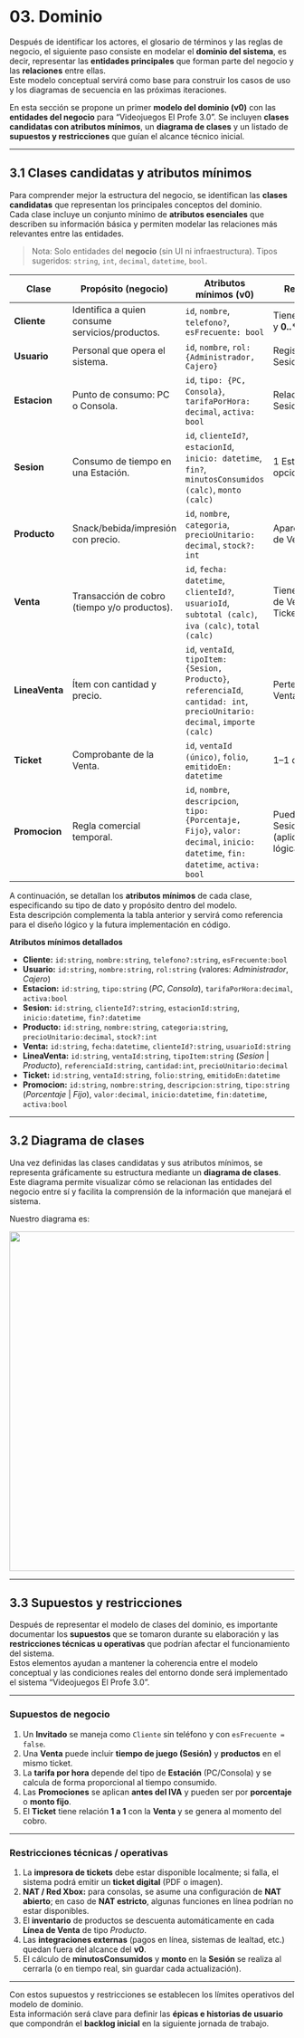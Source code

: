 # 03. Dominio

Después de identificar los actores, el glosario de términos y las reglas de negocio, el siguiente paso consiste en modelar el **dominio del sistema**, es decir, representar las **entidades principales** que forman parte del negocio y las **relaciones** entre ellas.  
Este modelo conceptual servirá como base para construir los casos de uso y los diagramas de secuencia en las próximas iteraciones.

En esta sección se propone un primer **modelo del dominio (v0)** con las **entidades del negocio** para “Videojuegos El Profe 3.0”. Se incluyen **clases candidatas con atributos mínimos**, un **diagrama de clases** y un listado de **supuestos y restricciones** que guían el alcance técnico inicial.

---

## 3.1 Clases candidatas y atributos mínimos

Para comprender mejor la estructura del negocio, se identifican las **clases candidatas** que representan los principales conceptos del dominio.  
Cada clase incluye un conjunto mínimo de **atributos esenciales** que describen su información básica y permiten modelar las relaciones más relevantes entre las entidades.

> Nota: Solo entidades del **negocio** (sin UI ni infraestructura). Tipos sugeridos: `string`, `int`, `decimal`, `datetime`, `bool`.

| Clase | Propósito (negocio) | Atributos mínimos (v0) | Relación clave |
|---|---|---|---|
| **Cliente** | Identifica a quien consume servicios/productos. | `id`, `nombre`, `telefono?`, `esFrecuente: bool` | Tiene **0..*** Sesiones y **0..*** Ventas |
| **Usuario** | Personal que opera el sistema. | `id`, `nombre`, `rol: {Administrador, Cajero}` | Registra Sesiones/Ventas |
| **Estacion** | Punto de consumo: PC o Consola. | `id`, `tipo: {PC, Consola}`, `tarifaPorHora: decimal`, `activa: bool` | Relacionada con Sesiones |
| **Sesion** | Consumo de tiempo en una Estación. | `id`, `clienteId?`, `estacionId`, `inicio: datetime`, `fin?`, `minutosConsumidos (calc)`, `monto (calc)` | 1 Estación, opcional 1 Cliente |
| **Producto** | Snack/bebida/impresión con precio. | `id`, `nombre`, `categoria`, `precioUnitario: decimal`, `stock?: int` | Aparece en Líneas de Venta |
| **Venta** | Transacción de cobro (tiempo y/o productos). | `id`, `fecha: datetime`, `clienteId?`, `usuarioId`, `subtotal (calc)`, `iva (calc)`, `total (calc)` | Tiene **1..*** Líneas de Venta y 0..1 Ticket |
| **LineaVenta** | Ítem con cantidad y precio. | `id`, `ventaId`, `tipoItem: {Sesion, Producto}`, `referenciaId`, `cantidad: int`, `precioUnitario: decimal`, `importe (calc)` | Pertenece a 1 Venta |
| **Ticket** | Comprobante de la Venta. | `id`, `ventaId (único)`, `folio`, `emitidoEn: datetime` | 1–1 con Venta |
| **Promocion** | Regla comercial temporal. | `id`, `nombre`, `descripcion`, `tipo: {Porcentaje, Fijo}`, `valor: decimal`, `inicio: datetime`, `fin: datetime`, `activa: bool` | Puede afectar Sesiones/Productos (aplicación en lógica) |

A continuación, se detallan los **atributos mínimos** de cada clase, especificando su tipo de dato y propósito dentro del modelo.  
Esta descripción complementa la tabla anterior y servirá como referencia para el diseño lógico y la futura implementación en código.

**Atributos mínimos detallados**  
- **Cliente:** `id:string`, `nombre:string`, `telefono?:string`, `esFrecuente:bool`  
- **Usuario:** `id:string`, `nombre:string`, `rol:string` (valores: *Administrador*, *Cajero*)  
- **Estacion:** `id:string`, `tipo:string` (*PC*, *Consola*), `tarifaPorHora:decimal`, `activa:bool`  
- **Sesion:** `id:string`, `clienteId?:string`, `estacionId:string`, `inicio:datetime`, `fin?:datetime`  
- **Producto:** `id:string`, `nombre:string`, `categoria:string`, `precioUnitario:decimal`, `stock?:int`  
- **Venta:** `id:string`, `fecha:datetime`, `clienteId?:string`, `usuarioId:string`  
- **LineaVenta:** `id:string`, `ventaId:string`, `tipoItem:string` (*Sesion* | *Producto*), `referenciaId:string`, `cantidad:int`, `precioUnitario:decimal`  
- **Ticket:** `id:string`, `ventaId:string`, `folio:string`, `emitidoEn:datetime`  
- **Promocion:** `id:string`, `nombre:string`, `descripcion:string`, `tipo:string` (*Porcentaje* | *Fijo*), `valor:decimal`, `inicio:datetime`, `fin:datetime`, `activa:bool`
  
---

## 3.2 Diagrama de clases

Una vez definidas las clases candidatas y sus atributos mínimos, se representa gráficamente su estructura mediante un **diagrama de clases**.  
Este diagrama permite visualizar cómo se relacionan las entidades del negocio entre sí y facilita la comprensión de la información que manejará el sistema.

Nuestro diagrama es:

<p align="center">
  <img src="../imagenes/Diagrama_de_Clases.png" width="600">
</p>


---

## 3.3 Supuestos y restricciones

Después de representar el modelo de clases del dominio, es importante documentar los **supuestos** que se tomaron durante su elaboración y las **restricciones técnicas u operativas** que podrían afectar el funcionamiento del sistema.  
Estos elementos ayudan a mantener la coherencia entre el modelo conceptual y las condiciones reales del entorno donde será implementado el sistema “Videojuegos El Profe 3.0”.

---

### Supuestos de negocio

1. Un **Invitado** se maneja como `Cliente` sin teléfono y con `esFrecuente = false`.  
2. Una **Venta** puede incluir **tiempo de juego (Sesión)** y **productos** en el mismo ticket.  
3. La **tarifa por hora** depende del tipo de **Estación** (PC/Consola) y se calcula de forma proporcional al tiempo consumido.  
4. Las **Promociones** se aplican **antes del IVA** y pueden ser por **porcentaje** o **monto fijo**.  
5. El **Ticket** tiene relación **1 a 1** con la **Venta** y se genera al momento del cobro.  

---

### Restricciones técnicas / operativas

1. La **impresora de tickets** debe estar disponible localmente; si falla, el sistema podrá emitir un **ticket digital** (PDF o imagen).  
2. **NAT / Red Xbox:** para consolas, se asume una configuración de **NAT abierto**; en caso de **NAT estricto**, algunas funciones en línea podrían no estar disponibles.  
3. El **inventario** de productos se descuenta automáticamente en cada **Línea de Venta** de tipo *Producto*.  
4. Las **integraciones externas** (pagos en línea, sistemas de lealtad, etc.) quedan fuera del alcance del **v0**.  
5. El cálculo de **minutosConsumidos** y **monto** en la **Sesión** se realiza al cerrarla (o en tiempo real, sin guardar cada actualización).  

---

Con estos supuestos y restricciones se establecen los límites operativos del modelo de dominio.  
Esta información será clave para definir las **épicas e historias de usuario** que compondrán el **backlog inicial** en la siguiente jornada de trabajo.

